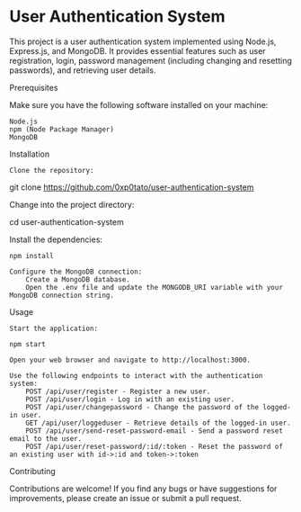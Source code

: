 <h1>User Authentication System</h1>

This project is a user authentication system implemented using Node.js, Express.js, and MongoDB. It provides essential features such as user registration, login, password management (including changing and resetting passwords), and retrieving user details.

Prerequisites

Make sure you have the following software installed on your machine:

    Node.js
    npm (Node Package Manager)
    MongoDB

Installation

    Clone the repository:

git clone https://github.com/0xp0tato/user-authentication-system

Change into the project directory:

cd user-authentication-system

Install the dependencies:

    npm install

    Configure the MongoDB connection:
        Create a MongoDB database.
        Open the .env file and update the MONGODB_URI variable with your MongoDB connection string.

Usage

    Start the application:

    npm start

    Open your web browser and navigate to http://localhost:3000.

    Use the following endpoints to interact with the authentication system:
        POST /api/user/register - Register a new user.
        POST /api/user/login - Log in with an existing user.
        POST /api/user/changepassword - Change the password of the logged-in user.
        GET /api/user/loggeduser - Retrieve details of the logged-in user.
        POST /api/user/send-reset-password-email - Send a password reset email to the user.
        POST /api/user/reset-password/:id/:token - Reset the password of an existing user with id->:id and token->:token

Contributing

Contributions are welcome! If you find any bugs or have suggestions for improvements, please create an issue or submit a pull request.

